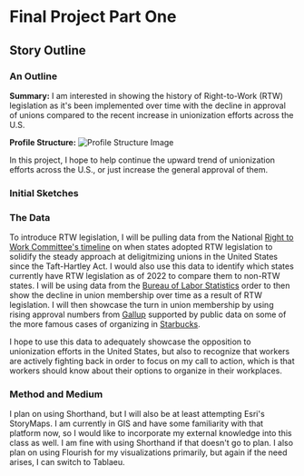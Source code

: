 # Final Project Part One

## Story Outline

### An Outline

**Summary:** I am interested in showing the history of Right-to-Work (RTW) legislation as it's been implemented over time with the decline in approval of unions compared to the recent increase in unionization efforts across the U.S.

**Profile Structure:** 
![Profile Structure Image](https://ci3.googleusercontent.com/mail-img-att/AFCqZUQnJM3uGSnlqqdliTJ6xyFp9XfczqAu3TLEFC03YZ4taSEsVk2WvYOiM77ecIV7S5t2HxB4MqmFT3jqK90zpUKPhRakW8sg3izN78zcuI3WAJ05KDAxrlLZvqEA1rk3F2pIcEskQdWUjY68OxWFno-SAjuzavYAJGzEGAZWxXh9JBrGOYksCGDoD_MBzo3IQdJWDSuQC-akBWltoyt6bQ6c_CVcxjgyn-jnxe66PY8Qdho1JUHWzkVuBsV0EW-_ZEpH9zyOdD29BjfPaZmW_yQicsJeNVq6RrjXzlkTrisNLPNBn_M-CMoHy82zYYuNfgJuBHcU4_BlVFlj8_w6CCfOVhBeIxuxe80faXKxL1NykddIlbClUg9fS4fv2TYVUaK2O7_W8597-gJf5M28xXkdXZC-TVdVUyzEO-pm2tmfGZykaP8kavsalnbgCdkotkvX42cAkYhY9Mc6JPoZm6pxMy4CrFZ67ZUvmH5ec5CK8PZso-auRviyo5_onO4rMQdkOJr12VilaYpJxkhUlCiqJNCGjcSz16jAIJIo0Gc1kPMjzoqhhIWO02kR4vBj-VL6ogS14t9v7kijzsSGeVgZWoLvCO3HXGtT9idzHT_eoN-3dpGJS3zKKWM3I1rESqAnCusiqmS4ljJsID953zFtkOY5D_iHzJIDExv5o8GGpSnKdo4aXZXM6d4t-dQZWUfdVQRSNKWGvwG4gCFJh5JqBYNGQqu2t-nPHkvPSe3haCgUQQ60DPGGSXzcrttcLS2MjJGYtd2TmST_DRJ7QntOp8Q5mwS8Kh7cvIELKqVFXmKH7dk-DIkWH76c6fW4V8iC5qOMUbz10EDwrB7VUimCV7nT4DmNfnzojxdBkpmS_TBtFWvDC4PusY65az5TDKP8LiQPUoaQ0qhCW32Jl-GN3lr9RlpXRwe2YKMyik28v-9c26Tez6XHCQdurWNmEB12ZbD-NKvWabzrdiRgGd-86U-JetspQF9KBEbIGtX_S6YVuBY0ZjRhqXvRV9Bx3-w=s0-l75-ft)

In this project, I hope to help continue the upward trend of unionization efforts across the U.S., or just increase the general approval of them.

### Initial Sketches

### The Data

To introduce RTW legislation, I will be pulling data from the National [Right to Work Committee's timeline](/https://nrtwc.org/facts/state-right-to-work-timeline-2016/) on when states adopted RTW legislation to solidify the steady approach at deligitmizing unions in the United States since the Taft-Hartley Act. I would also use this data to identify which states currently have RTW legislation as of 2022 to compare them to non-RTW states. I will be using data from the [Bureau of Labor Statistics](/https://www.bls.gov/spotlight/2016/union-membership-in-the-united-states/home.htmin) order to then show the decline in union membership over time as a result of RTW legislation. I will then showcase the turn in union membership by using rising approval numbers from [Gallup](/https://news.gallup.com/poll/12751/labor-unions.aspx) supported by public data on some of the more famous cases of organizing in [Starbucks](/https://unionelections.org/data/starbucks/). 

I hope to use this data to adequately showcase the opposition to unionization efforts in the United States, but also to recognize that workers are actively fighting back in order to focus on my call to action, which is that workers should know about their options to organize in their workplaces.

### Method and Medium

I plan on using Shorthand, but I will also be at least attempting Esri's StoryMaps. I am currently in GIS and have some familiarity with that platform now, so I would like to incorporate my external knowledge into this class as well. I am fine with using Shorthand if that doesn't go to plan. I also plan on using Flourish for my visualizations primarily, but again if the need arises, I can switch to Tablaeu. 

